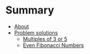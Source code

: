 # Summary

- [About](./ABOUT.md)
- [Problem solutions](./SOLUTIONS.md)
  - [Multiples of 3 or 5](explanations/1.md)
  - [Even Fibonacci Numbers](explanations/2.md)
